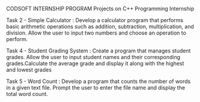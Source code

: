 CODSOFT INTERNSHIP PROGRAM
Projects on C++ Programming Internship

Task 2 - Simple Calculator : Develop a calculator program that performs basic arithmetic operations such as addition, subtraction, multiplication, and division. Allow the user to input two numbers and choose an operation to perform.

Task 4 - Student Grading System : Create a program that manages student grades. Allow the user to input student names and their corresponding grades.Calculate the average grade and display it along with the highest and lowest grades

Task 5 - Word Count : Develop a program that counts the number of words in a given text file. Prompt the user to enter the file name and display the total word count.
